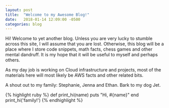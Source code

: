 ```yaml
---
layout: post
title:  "Welcome to my Awesome Blog!"
date:   2018-01-14 12:09:00 -0500
categories: blog
---
```

Hi! Welcome to yet another blog.  Unless you are very lucky to stumble across this site, I will assume that you are lost.  Otherwise, this blog will be a place where I store code snippets, math facts, chess games and other mental dandruff. It is my hope that it will be useful to myself and perhaps others.

As my day job is working on Cloud infrastructure and projects, most of the materials here will most likely be AWS facts and other related bits.

A shout out to my family: Stephanie, Jenna and Ethan. Bark to my dog Jet.

{% highlight ruby %}
def print_hi(name)
  puts "Hi, #{name}"
end
print_hi('family!')
{% endhighlight %}
